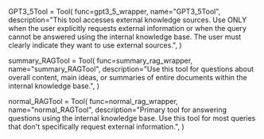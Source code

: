GPT3_5Tool = Tool(
    func=gpt3_5_wrapper,
    name="GPT3_5Tool",
    description="This tool accesses external knowledge sources. Use ONLY when the user explicitly requests external information or when the query cannot be answered using the internal knowledge base. The user must clearly indicate they want to use external sources.",
)



summary_RAGTool = Tool(
    func=summary_rag_wrapper,
    name="summary_RAGTool",
    description="Use this tool for questions about overall content, main ideas, or summaries of entire documents within the internal knowledge base.",
)


normal_RAGTool = Tool(
    func=normal_rag_wrapper,
    name="normal_RAGTool",
    description="Primary tool for answering questions using the internal knowledge base. Use this tool for most queries that don't specifically request external information.",
)
